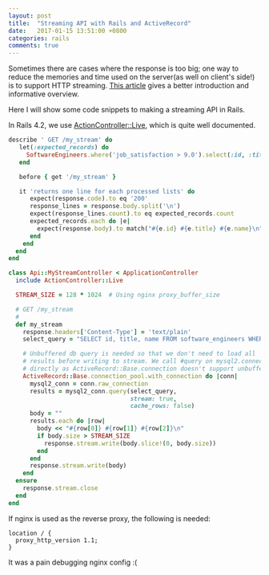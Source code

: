 ```yaml
---
layout: post
title:  "Streaming API with Rails and ActiveRecord"
date:   2017-01-15 13:51:00 +0800
categories: rails
comments: true
---
```


Sometimes there are cases where the response is too big; one way to reduce the memories and time used on the server(as well on client's side!)
is to support HTTP streaming. [This article](https://gist.github.com/CMCDragonkai/6bfade6431e9ffb7fe88) gives a better introduction and informative overview.

Here I will show some code snippets to making a streaming API in Rails.

In Rails 4.2, we use [ActionController::Live](http://api.rubyonrails.org/v4.2/classes/ActionController/Live.html), which is quite well documented.

```ruby
describe ' GET /my_stream' do
   let(:expected_records) do
     SoftwareEngineers.where('job_satisfaction > 9.0').select(:id, :title, :name)
   end

   before { get '/my_stream' }

   it 'returns one line for each processed lists' do
      expect(response.code).to eq '200'
      response_lines = response.body.split('\n')
      expect(response_lines.count).to eq expected_records.count
      expected_records.each do |e|
        expect(response.body).to match("#{e.id} #{e.title} #{e.name}\n")
      end
    end
  end
end
```

```ruby
class Api::MyStreamController < ApplicationController
  include ActionController::Live

  STREAM_SIZE = 128 * 1024  # Using nginx proxy_buffer_size

  # GET /my_stream
  #
  def my_stream
    response.headers['Content-Type'] = 'text/plain'
    select_query = "SELECT id, title, name FROM software_engineers WHERE job_satisfaction > 9.0"

    # Unbuffered db query is needed so that we don't need to load all
    # results before writing to stream. We call #query on mysql2.connection object
    # directly as ActiveRecord::Base.connection doesn't support unbuffered query.
    ActiveRecord::Base.connection_pool.with_connection do |conn|
      mysql2_conn = conn.raw_connection
      results = mysql2_conn.query(select_query,
                                  stream: true,
                                  cache_rows: false)
      body = ""
      results.each do |row|
        body << "#{row[0]} #{row[1]} #{row[2]}\n"
        if body.size > STREAM_SIZE
          response.stream.write(body.slice!(0, body.size))
        end
      end
      response.stream.write(body)
    end
  ensure
    response.stream.close
  end
end
```

If nginx is used as the reverse proxy, the following is needed:
```
location / {
  proxy_http_version 1.1;
}
```

It was a pain debugging nginx config :(

